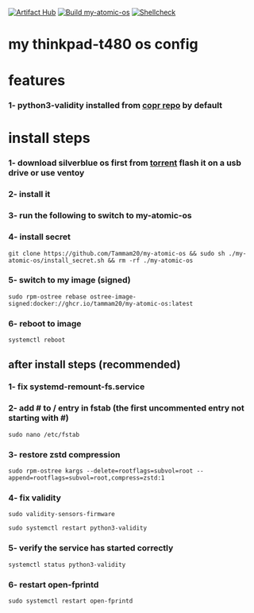 [![Artifact Hub](https://img.shields.io/endpoint?url=https://artifacthub.io/badge/repository/my-atomic-os)](https://artifacthub.io/packages/container/my-atomic-os/my-atomic-os)
[![Build my-atomic-os](https://github.com/Tammam20/my-atomic-os/actions/workflows/build.yml/badge.svg)](https://github.com/Tammam20/my-atomic-os/actions/workflows/build.yml)
[![Shellcheck](https://github.com/Tammam20/my-atomic-os/actions/workflows/shellcheck.yml/badge.svg)](https://github.com/Tammam20/my-atomic-os/actions/workflows/shellcheck.yml)

# my thinkpad-t480 os config
# features

### 1- python3-validity installed from [copr repo](https://copr.fedorainfracloud.org/coprs/sneexy/python-validity/) by default

# install steps

### 1- download silverblue os first from [torrent](https://torrent.fedoraproject.org/) flash it on a usb drive or use ventoy  

### 2- install it

### 3- run the following to switch to my-atomic-os

### 4- install secret
```
git clone https://github.com/Tammam20/my-atomic-os && sudo sh ./my-atomic-os/install_secret.sh && rm -rf ./my-atomic-os
```

### 5- switch to my image (signed)
```
sudo rpm-ostree rebase ostree-image-signed:docker://ghcr.io/tammam20/my-atomic-os:latest
```

### 6- reboot to image
```
systemctl reboot
```

## after install steps (recommended)
### 1- fix systemd-remount-fs.service

### 2- add # to / entry in fstab (the first uncommented entry not starting with #)
```
sudo nano /etc/fstab
``` 

### 3- restore zstd compression
```
sudo rpm-ostree kargs --delete=rootflags=subvol=root --append=rootflags=subvol=root,compress=zstd:1
```


### 4- fix validity
```
sudo validity-sensors-firmware
```
```
sudo systemctl restart python3-validity
```

### 5- verify the service has started correctly
```
systemctl status python3-validity
```

### 6- restart open-fprintd
```
sudo systemctl restart open-fprintd
```
